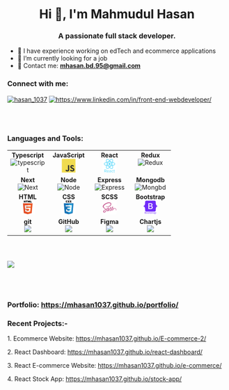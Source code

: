 <h1 align="center">Hi 👋, I'm Mahmudul Hasan</h1>
<h3 align="center">A passionate full stack developer.</h3>

- 🌱 I have experience working on edTech and ecommerce applications
- 🌱 I’m currently looking for a job
- 🌱 Contact me: **mhasan.bd.95@gmail.com**

<h3 align="left">Connect with me:</h3>
<p align="left">
<a href="https://twitter.com/hasan_1037" target="blank"><img align="center" src="https://raw.githubusercontent.com/rahuldkjain/github-profile-readme-generator/master/src/images/icons/Social/twitter.svg" alt="hasan_1037" height="30" width="40" /></a>
<a href="https://www.linkedin.com/in/front-end-webdeveloper/" target="blank"><img align="center" src="https://raw.githubusercontent.com/rahuldkjain/github-profile-readme-generator/master/src/images/icons/Social/linked-in-alt.svg" alt="https://www.linkedin.com/in/front-end-webdeveloper/" height="30" width="40" /></a>
</p>
<br></br>
<h3 align="left">Languages and Tools:</h3>
<table width="320px">
    <tbody>
           <tr valign="top">
                <td width="80px" align="center">
                <span><strong>Typescript</strong></span><br>
                <img height="32px" src="https://upload.wikimedia.org/wikipedia/commons/thumb/4/4c/Typescript_logo_2020.svg/1200px-Typescript_logo_2020.svg.png" alt="typescript">
                </td>
                <td width="80px" align="center">
                <span><strong>JavaScript</strong></span><br>
                <img height="32" src="https://raw.githubusercontent.com/devicons/devicon/master/icons/javascript/javascript-original.svg" alt="JavaScript">
                </td>
                <td width="80px" align="center">
                <span><strong>React</strong></span><br>
                <img height="32" src="https://raw.githubusercontent.com/devicons/devicon/master/icons/react/react-original-wordmark.svg" alt="React">
                </td>
                <td width="80px" align="center">
                <span><strong>Redux</strong></span><br>
                <img height="32px" src="https://raw.githubusercontent.com/reduxjs/redux/master/logo/logo.png" alt="Redux">
                </td>
            </tr>
           <tr valign="top">
                <td width="80px" align="center">
                <span><strong>Next</strong></span><br>
                <img height="32px" src="https://13m4fjyuavya.b-cdn.net/w_1950/5sgp74utg9y6-next-blue-main.png" alt="Next">
                </td>
                <td width="80px" align="center">
                <span><strong>Node</strong></span><br>
                <img height="32px" src="https://upload.wikimedia.org/wikipedia/commons/thumb/d/d9/Node.js_logo.svg/2560px-Node.js_logo.svg.png" alt="Node">
                </td>
                <td width="80px" align="center">
                <span><strong>Express</strong></span><br>
                <img height="32" src="https://images.codingblocks.com/web/express.png" alt="Express">
                </td>
                <td width="80px" align="center">
                <span><strong>Mongodb</strong></span><br>
                <img height="32" src="https://1000logos.net/wp-content/uploads/2020/08/MongoDB-Logo.png" alt="Mongbd">
                </td>
            </tr>
            <tr valign="top">
                <td width="80px" align="center">
                <span><strong>HTML</strong></span><br>
                <img height="32px" src="https://raw.githubusercontent.com/devicons/devicon/master/icons/html5/html5-original-wordmark.svg" alt="HTML">
                </td>
                <td width="80px" align="center">
                  <span><strong>CSS</strong></span><br>
                  <img height="32px" src="https://raw.githubusercontent.com/devicons/devicon/master/icons/css3/css3-original-wordmark.svg" alt="CSS">
                </td>
                <td width="80px" align="center">
                  <span><strong>SCSS</strong></span><br>
                  <img height="32px" src="https://raw.githubusercontent.com/devicons/devicon/master/icons/sass/sass-original.svg" alt="SCSS">
                </td>
                <td width="80px" align="center">
                  <span><strong>Bootstrap</strong></span><br>
                  <img height="32px" src="https://raw.githubusercontent.com/devicons/devicon/master/icons/bootstrap/bootstrap-plain-wordmark.svg" alt="Bootstrap">
                </td>
            </tr>
           <tr valign="top"> 
                <td width="80px" align="center">
                <span><strong>git</strong></span><br>
                <img height="32px" src="https://cdn.jsdelivr.net/gh/devicons/devicon/icons/git/git-plain.svg">
                </td>
                <td width="80px" align="center">
                <span><strong>GitHub</strong></span><br>
                <img height="32px" src="https://cdn.jsdelivr.net/gh/devicons/devicon/icons/github/github-original.svg">
                <td width="80px" align="center">
                <span><strong>Figma</strong></span><br>
                <img height="32px" src="https://www.vectorlogo.zone/logos/figma/figma-icon.svg">
                </td>
                <td width="80px" align="center">
                <span><strong>Chartjs</strong></span><br>
                <img height="32px" src="https://www.chartjs.org/media/logo-title.svg">
                </td>
            </tr>
    </tbody>
</table>
<br></br>
<img style="margin: 10px 0" src="https://github-readme-stats-sigma-five.vercel.app/api/top-langs?username=mHasan1037&layout=compact"/>

<br></br>
<h3 style="margin: 10px 0">Portfolio: <a href="https://mhasan1037.github.io/portfolio/">https://mhasan1037.github.io/portfolio/</a></h3>
<h3>Recent Projects:-</h3>
<p>1. Ecommerce Website: <a href="https://mhasan1037.github.io/E-commerce-2/">https://mhasan1037.github.io/E-commerce-2/</a></p>
<p>2. React Dashboard: <a href="https://mhasan1037.github.io/react-dashboard/">https://mhasan1037.github.io/react-dashboard/</a></p>
<p>3. React E-commerce Website: <a href="https://mhasan1037.github.io/e-commerce/">https://mhasan1037.github.io/e-commerce/</a></p>
<p>4. React Stock App: <a href="https://mhasan1037.github.io/stock-app/">https://mhasan1037.github.io/stock-app/</a></p>

<!---
mHasan1037/mHasan1037 is a ✨ special ✨ repository because its `README.md` (this file) appears on your GitHub profile.
You can click the Preview link to take a look at your changes.
--->
